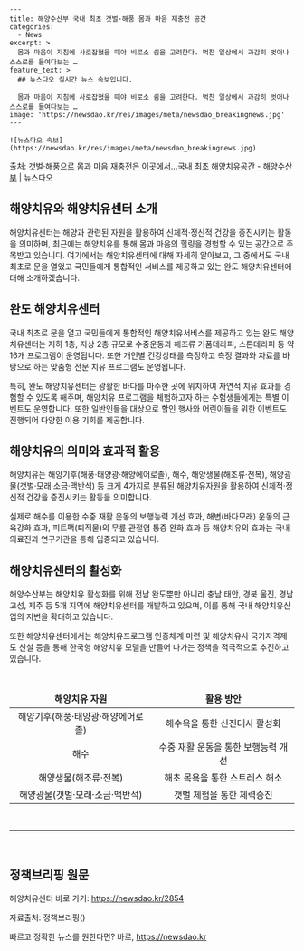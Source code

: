     ---
    title: 해양수산부 국내 최초 갯벌·해풍 몸과 마음 재충전 공간
    categories:
      - News
    excerpt: >
      몸과 마음이 지침에 사로잡혔을 때야 비로소 쉼을 고려한다. 벅찬 일상에서 과감히 벗어나 스스로를 들여다보는 …
    feature_text: >
      ## 뉴스다오 실시간 뉴스 속보입니다.
    
      몸과 마음이 지침에 사로잡혔을 때야 비로소 쉼을 고려한다. 벅찬 일상에서 과감히 벗어나 스스로를 들여다보는 …
    image: 'https://newsdao.kr/res/images/meta/newsdao_breakingnews.jpg'
    ---
    
    ![뉴스다오 속보](https://newsdao.kr/res/images/meta/newsdao_breakingnews.jpg)

<p>출처: <a href="https://newsdao.kr/2854" rel="dofollow">갯벌·해풍으로 몸과 마음 재충전은 이곳에서…국내 최초 해양치유공간 - 해양수산부</a> | 뉴스다오</p>

<h2>해양치유와 해양치유센터 소개</h2>
<p data-ke-size="size16">해양치유센터는 해양과 관련된 자원을 활용하여 신체적·정신적 건강을 증진시키는 활동을 의미하며, 최근에는 해양치유를 통해 몸과 마음의 힐링을 경험할 수 있는 공간으로 주목받고 있습니다. 여기에서는 해양치유센터에 대해 자세히 알아보고, 그 중에서도 국내 최초로 문을 열었고 국민들에게 통합적인 서비스를 제공하고 있는 완도 해양치유센터에 대해 소개하겠습니다.</p>

<h2>완도 해양치유센터</h2>
<p data-ke-size="size16">국내 최초로 문을 열고 국민들에게 통합적인 해양치유서비스를 제공하고 있는 완도 해양치유센터는 지하 1층, 지상 2층 규모로 수중운동과 해조류 거품테라피, 스톤테라피 등 약 16개 프로그램이 운영됩니다. 또한 개인별 건강상태를 측정하고 측정 결과와 자료를 바탕으로 하는 맞춤형 전문 치유 프로그램도 운영됩니다.</p>
<p data-ke-size="size16">특히, 완도 해양치유센터는 광활한 바다를 마주한 곳에 위치하여 자연적 치유 효과를 경험할 수 있도록 해주며, 해양치유 프로그램을 체험하고자 하는 수험생들에게는 특별 이벤트도 운영합니다. 또한 일반인들을 대상으로 할인 행사와 어린이들을 위한 이벤트도 진행되어 다양한 이용 기회를 제공합니다.</p>

<h2>해양치유의 의미와 효과적 활용</h2>
<p data-ke-size="size16">해양치유는 해양기후(해풍·태양광·해양에어로졸), 해수, 해양생물(해조류·전복), 해양광물(갯벌·모래·소금·맥반석) 등 크게 4가지로 분류된 해양치유자원을 활용하여 신체적·정신적 건강을 증진시키는 활동을 의미합니다.</p>
<p data-ke-size="size16">실제로 해수를 이용한 수중 재활 운동의 보행능력 개선 효과, 해변(바다모래) 운동의 근육강화 효과, 피트팩(퇴적물)의 무릎 관절염 통증 완화 효과 등 해양치유의 효과는 국내 의료진과 연구기관을 통해 입증되고 있습니다.</p>

<h2>해양치유센터의 활성화</h2>
<p data-ke-size="size16">해양수산부는 해양치유 활성화를 위해 전남 완도뿐만 아니라 충남 태안, 경북 울진, 경남 고성, 제주 등 5개 지역에 해양치유센터를 개발하고 있으며, 이를 통해 국내 해양치유산업의 저변을 확대하고 있습니다.</p>
<p data-ke-size="size16">또한 해양치유센터에서는 해양치유프로그램 인증체계 마련 및 해양치유사 국가자격제도 신설 등을 통해 한국형 해양치유 모델을 만들어 나가는 정책을 적극적으로 추진하고 있습니다.</p>

<p data-ke-size="size16">&nbsp;</p>

<table>
	<thead>
		<tr>
			<td style="text-align: center; height: 17px;"><b>해양치유 자원</b></td>
			<td style="text-align: center; height: 17px;"><b>활용 방안</b></td>
		</tr>
	</thead>
	<tbody>
		<tr>
			<td style="text-align: center; height: 17px;">해양기후(해풍·태양광·해양에어로졸)</td>
			<td style="text-align: center; height: 17px;">해수욕을 통한 신진대사 활성화</td>
		</tr>
		<tr>
			<td style="text-align: center; height: 17px;">해수</td>
			<td style="text-align: center; height: 17px;">수중 재활 운동을 통한 보행능력 개선</td>
		</tr>
		<tr>
			<td style="text-align: center; height: 17px;">해양생물(해조류·전복)</td>
			<td style="text-align: center; height: 17px;">해초 목욕을 통한 스트레스 해소</td>
		</tr>
		<tr>
			<td style="text-align: center; height: 17px;">해양광물(갯벌·모래·소금·맥반석)</td>
			<td style="text-align: center; height: 17px;">갯벌 체험을 통한 체력증진</td>
		</tr>
	</tbody>
</table>

<p data-ke-size="size16">&nbsp;</p>

<hr>

<p data-ke-size="size16">&nbsp;</p>

<h2>정책브리핑 원문</h2>
<p data-ke-size="size16">해양치유센터 바로 가기: <a href="https://newsdao.kr/2854">https://newsdao.kr/2854</a></p>
<p data-ke-size="size16">자료출처: 정책브리핑()</p> 

빠르고 정확한 뉴스를 원한다면? 바로, <a href="https://newsdao.kr" rel="dofollow">https://newsdao.kr</a>


    
